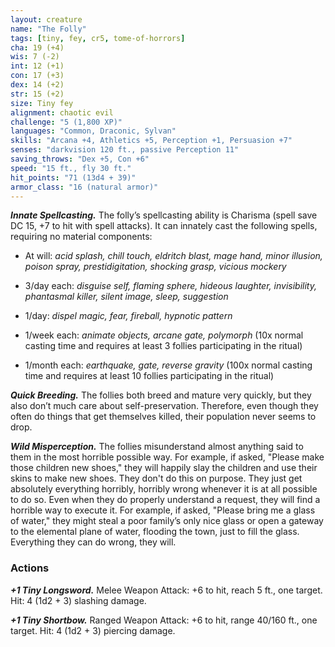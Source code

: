 ```yaml
---
layout: creature
name: "The Folly"
tags: [tiny, fey, cr5, tome-of-horrors]
cha: 19 (+4)
wis: 7 (-2)
int: 12 (+1)
con: 17 (+3)
dex: 14 (+2)
str: 15 (+2)
size: Tiny fey
alignment: chaotic evil
challenge: "5 (1,800 XP)"
languages: "Common, Draconic, Sylvan"
skills: "Arcana +4, Athletics +5, Perception +1, Persuasion +7"
senses: "darkvision 120 ft., passive Perception 11"
saving_throws: "Dex +5, Con +6"
speed: "15 ft., fly 30 ft."
hit_points: "71 (13d4 + 39)"
armor_class: "16 (natural armor)"
---
```


***Innate Spellcasting.*** The folly’s spellcasting ability is Charisma (spell
save DC 15, +7 to hit with spell attacks). It can innately cast the following
spells, requiring no material components:

* At will: <i>acid splash, chill touch, eldritch blast, mage hand, minor
illusion, poison spray, prestidigitation, shocking grasp, vicious mockery</i>

* 3/day each: <i>disguise self, flaming sphere, hideous laughter, invisibility,
phantasmal killer, silent image, sleep, suggestion</i>

* 1/day: <i>dispel magic, fear, fireball, hypnotic pattern</i>

* 1/week each: <i>animate objects, arcane gate, polymorph </i>(10x normal
casting time and requires at least 3 follies participating in the ritual)

* 1/month each: <i>earthquake, gate, reverse gravity </i>(100x normal casting
time and requires at least 10 follies participating in the ritual)

***Quick Breeding.*** The follies both breed and mature very quickly, but
they also don’t much care about self-preservation. Therefore, even though
they often do things that get themselves killed, their population never
seems to drop.

***Wild Misperception.*** The follies misunderstand almost anything said
to them in the most horrible possible way. For example, if asked, "Please
make those children new shoes," they will happily slay the children and
use their skins to make new shoes. They don't do this on purpose. They
just get absolutely everything horribly, horribly wrong whenever it is at all
possible to do so. Even when they do properly understand a request, they
will find a horrible way to execute it. For example, if asked, "Please bring
me a glass of water," they might steal a poor family’s only nice glass or
open a gateway to the elemental plane of water, flooding the town, just to
fill the glass. Everything they can do wrong, they will.

### Actions

***+1 Tiny Longsword.*** Melee Weapon Attack: +6 to hit, reach 5 ft., one target. Hit: 4 (1d2 + 3) slashing damage.

***+1 Tiny Shortbow.*** Ranged Weapon Attack: +6 to hit, range 40/160 ft., one target. Hit: 4 (1d2 + 3) piercing damage.
